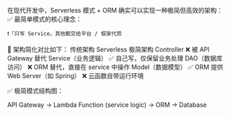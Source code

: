 


在现代开发中，Serverless 模式 + ORM 确实可以实现一种极简但高效的架构：
✅ 最简单模式的核心理念：

    ❗「只写 Service，其他都交给平台 / 框架代劳



🧩 架构简化对比如下：
传统架构	Serverless 极简架构
Controller	❌ 被 API Gateway 替代
Service（业务逻辑）	✅ 自己写，仅保留业务处理
DAO（数据库访问）	❌ ORM 替代，直接在 service 中操作
Model（数据模型）	✅ ORM 提供
Web Server（如 Spring）	❌ 云函数自带运行环境



✅ 极简模式结构图：

API Gateway → Lambda Function (service logic) → ORM → Database
